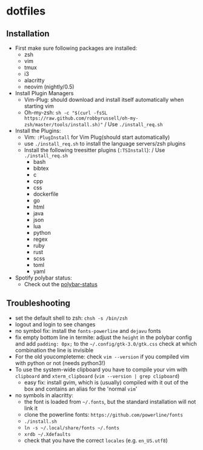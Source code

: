 # dotfiles

## Installation
+ First make sure following packages are installed:
  + zsh
  + vim
  + tmux
  + i3
  + alacritty
  + neovim (nightly/0.5)
+ Install Plugin Managers
  + Vim-Plug: should download and install itself automatically when starting vim
  + Oh-my-zsh: `sh -c "$(curl -fsSL https://raw.github.com/robbyrussell/oh-my-zsh/master/tools/install.sh)"` / Use `./install_req.sh`
+ Install the Plugins:
  + Vim: `:PlugInstall` for Vim Plug(should start automatically)
  + use `./install_req.sh` to install the language servers/zsh plugins
  + Install the following treesitter plugins (`:TSInstall`): / Use `./install_req.sh`
    + bash
    + bibtex
    + c
    + cpp
    + css
    + dockerfile
    + go
    + html
    + java
    + json
    + lua
    + python
    + regex
    + ruby
    + rust
    + scss
    + toml
    + yaml
+ Spotify polybar status:
  + Check out the [polybar-status](https://github.com/Jvanrhijn/polybar-spotify)

## Troubleshooting
+ set the default shell to zsh: ```chsh -s /bin/zsh``` 
+ logout and login to see changes
+ no symbol fix: install the `fonts-powerline` and `dejavu` fonts
+ fix empty bottom line in termite: adjust the `height` in the polybar config and add `padding: 0px;` to the `~/.config/gtk-3.0/gtk.css` check at which combination the line is invisible
+ For the old youcompleteme: check `vim --version` if you compiled vim with python or not (needs python3!)
+ To use the system-wide clipboard you have to compile your vim with `clipboard` and `xterm_clipboard` (`vim --version | grep clipboard`)
  + easy fix: install gvim, which is (usually) compiled with it out of the box and contains an alias for the 'normal `vim`'
+ no symbols in alacritty:
  + the font is loaded from `~/.fonts`, but the standard installation will not link it
  + clone the powerline fonts: `https://github.com/powerline/fonts`
  + `./install.sh`
  + `ln -s ~/.local/share/fonts ~/.fonts`
  + `xrdb ~/.Xdefaults`
  + check that you have the correct `locales` (e.g. `en_US.utf8`)
